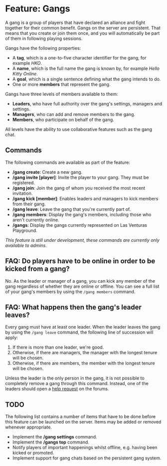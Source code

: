 # Feature: Gangs
A gang is a group of players that have declared an alliance and fight together for their common
benefit. Gangs on the server are persistent. That means that you create or join them once, and you
will automatically be part of them in following playing sessions.

Gangs have the following properties:
  - A **tag**, which is a one-to-five character identifier for the gang, for example _HKO_.
  - A **name**, which is the full name the gang is known by, for example _Hello Kitty Online_.
  - A **goal**, which is a single sentence defining what the gang intends to do.
  - One or more **members** that represent the gang.

Gangs have three levels of members available to them:
  - **Leaders**, who have full authority over the gang's settings, managers and settings.
  - **Managers**, who can add and remove members to the gang.
  - **Members**, who participate on behalf of the gang.

All levels have the ability to use collaborative features such as the gang chat.

## Commands
The following commands are available as part of the feature:

  - **/gang create**: Create a new gang.
  - **/gang invite [player]**: Invite the player to your gang. They must be registered.
  - **/gang join**: Join the gang of whom you received the most recent invitation.
  - **/gang kick [member]**: Enables leaders and managers to kick members from their gang.
  - **/gang leave**: Leave the gang that you're currently part of.
  - **/gang members**: Display the gang's members, including those who aren't currently online.
  - **/gangs**: Display the gangs currently represented on Las Venturas Playground.

_This feature is still under development, these commands are currently only available to admins._

## FAQ: Do players have to be online in order to be kicked from a gang?
No. As the leader or manager of a gang, you can kick any member of the gang regardless of whether
they are online or offline. You can see a full list of your gang's members by using the
`/gang members` command.

## FAQ: What happens then the gang's leader leaves?
Every gang must have at least one leader. When the leader leaves the gang by using the `/gang leave`
command, the following line of succession will apply:

  1. If there is more than one leader, we're good.
  2. Otherwise, if there are managers, the manager with the longest tenure will be chosen.
  3. Otherwise, if there are members, the member with the longest tenure will be chosen.

Unless the leader is the only person in the gang, it is not possible to completely remove a gang
through this command. Instead, one of the leaders should open a
[help request](https://forum.sa-mp.nl/forumdisplay.php?fid=13) on the forums.

## TODO
The following list contains a number of items that have to be done before this feature can be
launched on the server. Items may be added or removed whenever appropriate.

  - Implement the **/gang settings** command.
  - Implement the **/gangs top** command.
  - Notify players of important happenings whilst offline, e.g. having been kicked or promoted.
  - Implement support for gang chats based on the persistent gang system.
